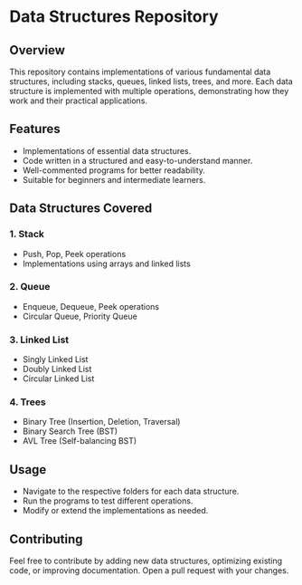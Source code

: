 # Data Structures Repository

## Overview
This repository contains implementations of various fundamental data structures, including stacks, queues, linked lists, trees, and more. Each data structure is implemented with multiple operations, demonstrating how they work and their practical applications.

## Features
- Implementations of essential data structures.
- Code written in a structured and easy-to-understand manner.
- Well-commented programs for better readability.
- Suitable for beginners and intermediate learners.

## Data Structures Covered
### 1. Stack
- Push, Pop, Peek operations
- Implementations using arrays and linked lists

### 2. Queue
- Enqueue, Dequeue, Peek operations
- Circular Queue, Priority Queue

### 3. Linked List
- Singly Linked List
- Doubly Linked List
- Circular Linked List

### 4. Trees
- Binary Tree (Insertion, Deletion, Traversal)
- Binary Search Tree (BST)
- AVL Tree (Self-balancing BST)

## Usage
- Navigate to the respective folders for each data structure.
- Run the programs to test different operations.
- Modify or extend the implementations as needed.

## Contributing
Feel free to contribute by adding new data structures, optimizing existing code, or improving documentation. Open a pull request with your changes.
